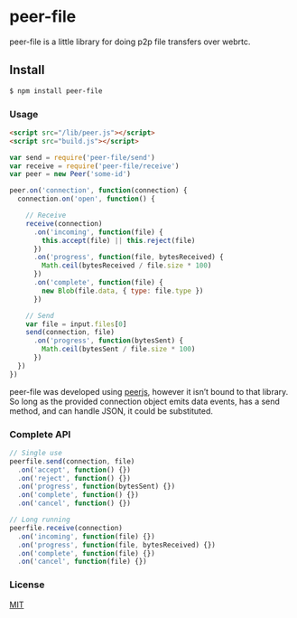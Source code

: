 # peer-file
peer-file is a little library for doing p2p file transfers over webrtc. 

## Install
```sh
$ npm install peer-file 
```

### Usage
``` html
<script src="/lib/peer.js"></script>
<script src="build.js"></script>
```
``` js
var send = require('peer-file/send')
var receive = require('peer-file/receive')
var peer = new Peer('some-id')

peer.on('connection', function(connection) {
  connection.on('open', function() {

    // Receive
    receive(connection)
      .on('incoming', function(file) {
        this.accept(file) || this.reject(file)
      })
      .on('progress', function(file, bytesReceived) {
        Math.ceil(bytesReceived / file.size * 100)
      })
      .on('complete', function(file) {
        new Blob(file.data, { type: file.type })
      })

    // Send
    var file = input.files[0]
    send(connection, file)
      .on('progress', function(bytesSent) {
        Math.ceil(bytesSent / file.size * 100)
      })
  })
})
```

peer-file was developed using [peerjs](https://github.com/peers/peerjs), however it isn’t bound to that library. So long as the provided connection object emits data events, has a send method, and can handle JSON, it could be substituted.

### Complete API
```js
// Single use
peerfile.send(connection, file)
  .on('accept', function() {})
  .on('reject', function() {})
  .on('progress', function(bytesSent) {})
  .on('complete', function() {})
  .on('cancel', function() {})

// Long running
peerfile.receive(connection)
  .on('incoming', function(file) {})
  .on('progress', function(file, bytesReceived) {})
  .on('complete', function(file) {})
  .on('cancel', function(file) {})
```

### License
[MIT](http://opensource.org/licenses/MIT)
